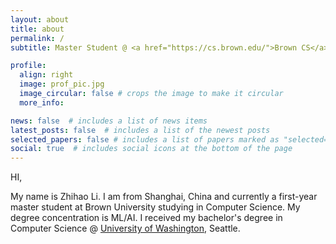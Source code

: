 ```yaml
---
layout: about
title: about
permalink: /
subtitle: Master Student @ <a href="https://cs.brown.edu/">Brown CS</a>, Software Engineer

profile:
  align: right
  image: prof_pic.jpg
  image_circular: false # crops the image to make it circular
  more_info: 

news: false  # includes a list of news items
latest_posts: false  # includes a list of the newest posts
selected_papers: false # includes a list of papers marked as "selected={true}"
social: true  # includes social icons at the bottom of the page
---
```


HI, 

My name is Zhihao Li. I am from Shanghai, China and currently a first-year master student at Brown University studying in Computer Science. My degree concentration is ML/AI. I received my bachelor's degree in Computer Science @ <a href="https://www.cs.washington.edu/">University of Washington</a>, Seattle.